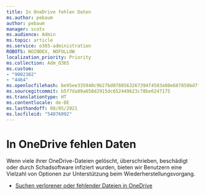 ```yaml
---
title: In OneDrive fehlen Daten
ms.author: pebaum
author: pebaum
manager: scotv
ms.audience: Admin
ms.topic: article
ms.service: o365-administration
ROBOTS: NOINDEX, NOFOLLOW
localization_priority: Priority
ms.collection: Adm_O365
ms.custom:
- "9002302"
- "4464"
ms.openlocfilehash: be95ee335940c9b27bd0788563267394f4503a08e687858bd7fb0800730f4de2
ms.sourcegitcommit: b5f7da89a650d2915dc652449623c78be6247175
ms.translationtype: HT
ms.contentlocale: de-DE
ms.lasthandoff: 08/05/2021
ms.locfileid: "54076092"
---
```

# <a name="onedrive-is-missing-data"></a>In OneDrive fehlen Daten

Wenn viele ihrer OneDrive-Dateien gelöscht, überschrieben, beschädigt oder durch Schadsoftware infiziert wurden, bieten wir Benutzern eine Vielzahl von Optionen zur Unterstützung beim Wiederherstellungsvorgang.

- [Suchen verlorener oder fehlender Dateien in OneDrive](https://go.microsoft.com/fwlink/?linkid=2125166)

